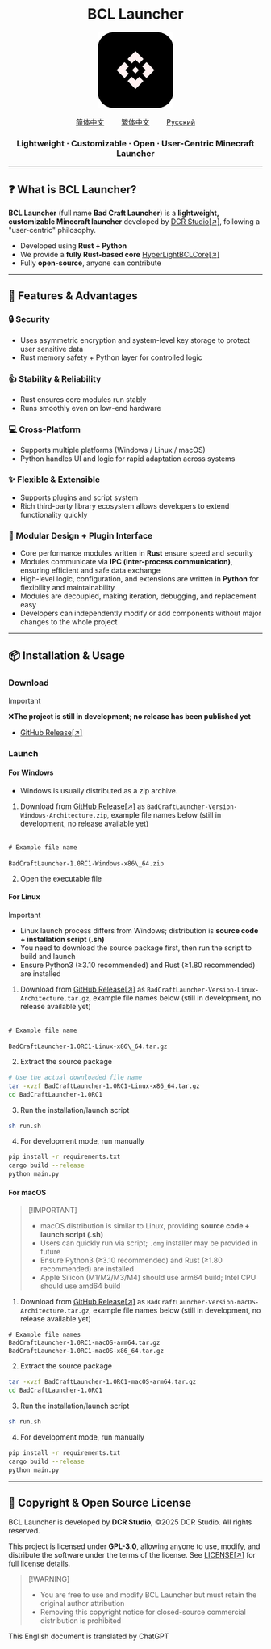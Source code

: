 <h1 align="center">BCL Launcher</h1>

<p align="center">
  <img src="./assets/logo.svg" alt="BCL-Launcher Logo" width="150">
</p>

<div style="text-align: center; margin: 10px 0;">
  <a href="../README.md" style="margin: 0 15px;">简体中文</a>
  <a href="README_ZHTW.md" style="margin: 0 15px;">繁体中文</a>
  <a href="README_RUS.md" style="margin: 0 15px;">Русский</a>
</div>

<h3 align="center">Lightweight · Customizable · Open · User-Centric Minecraft Launcher</h3>

---

## ❓ What is BCL Launcher?
**BCL Launcher** (full name **Bad Craft Launcher**) is a **lightweight, customizable Minecraft launcher** developed by [DCR Studio[↗]](https://github.com/DCR-Studio), following a "user-centric" philosophy.  

- Developed using **Rust + Python**  
- We provide a **fully Rust-based core** [HyperLightBCLCore[↗]](https://github.com/DCR-Studio/OpenBCLCore)  
- Fully **open-source**, anyone can contribute  

---

## 🚀 Features & Advantages
### 🔒 Security  
- Uses asymmetric encryption and system-level key storage to protect user sensitive data  
- Rust memory safety + Python layer for controlled logic  

### 👍 Stability & Reliability  
- Rust ensures core modules run stably  
- Runs smoothly even on low-end hardware  

### 💻 Cross-Platform  
- Supports multiple platforms (Windows / Linux / macOS)  
- Python handles UI and logic for rapid adaptation across systems  

### ✨ Flexible & Extensible  
- Supports plugins and script system  
- Rich third-party library ecosystem allows developers to extend functionality quickly  

### 🧩 Modular Design + Plugin Interface  
- Core performance modules written in **Rust** ensure speed and security  
- Modules communicate via **IPC (inter-process communication)**, ensuring efficient and safe data exchange  
- High-level logic, configuration, and extensions are written in **Python** for flexibility and maintainability  
- Modules are decoupled, making iteration, debugging, and replacement easy  
- Developers can independently modify or add components without major changes to the whole project  

---

## 📦 Installation & Usage
### Download
> [!IMPORTANT]  
> ❌**The project is still in development; no release has been published yet**
- [GitHub Release[↗]](https://github.com/DCR-Studio/BCL-Launcher/releases)

### Launch
#### For Windows
- Windows is usually distributed as a zip archive.
1. Download from [GitHub Release[↗]](https://github.com/DCR-Studio/BCL-Launcher/releases) as `BadCraftLauncher-Version-Windows-Architecture.zip`, example file names below (still in development, no release available yet)
```

# Example file name

BadCraftLauncher-1.0RC1-Windows-x86\_64.zip

```
2. Open the executable file

#### For Linux
> [!IMPORTANT]
> - Linux launch process differs from Windows; distribution is **source code + installation script (.sh)**  
> - You need to download the source package first, then run the script to build and launch  
> - Ensure Python3 (≥3.10 recommended) and Rust (≥1.80 recommended) are installed
1. Download from [GitHub Release[↗]](https://github.com/DCR-Studio/BCL-Launcher/releases) as `BadCraftLauncher-Version-Linux-Architecture.tar.gz`, example file names below (still in development, no release available yet)
```

# Example file name

BadCraftLauncher-1.0RC1-Linux-x86\_64.tar.gz

````

2. Extract the source package  
```bash
# Use the actual downloaded file name
tar -xvzf BadCraftLauncher-1.0RC1-Linux-x86_64.tar.gz
cd BadCraftLauncher-1.0RC1
````

3. Run the installation/launch script

```bash
sh run.sh
```

4. For development mode, run manually

```bash
pip install -r requirements.txt
cargo build --release
python main.py
```

#### For macOS

> \[!IMPORTANT]
>
> * macOS distribution is similar to Linux, providing **source code + launch script (.sh)**
> * Users can quickly run via script; `.dmg` installer may be provided in future
> * Ensure Python3 (≥3.10 recommended) and Rust (≥1.80 recommended) are installed
> * Apple Silicon (M1/M2/M3/M4) should use arm64 build; Intel CPU should use amd64 build

1. Download from [GitHub Release\[↗\]](https://github.com/DCR-Studio/BCL-Launcher/releases) as `BadCraftLauncher-Version-macOS-Architecture.tar.gz`, example file names below (still in development, no release available yet)

```
# Example file names
BadCraftLauncher-1.0RC1-macOS-arm64.tar.gz
BadCraftLauncher-1.0RC1-macOS-x86_64.tar.gz
```

2. Extract the source package

```bash
tar -xvzf BadCraftLauncher-1.0RC1-macOS-arm64.tar.gz
cd BadCraftLauncher-1.0RC1
```

3. Run the installation/launch script

```bash
sh run.sh
```

4. For development mode, run manually

```bash
pip install -r requirements.txt
cargo build --release
python main.py
```

---

## 📜 Copyright & Open Source License

BCL Launcher is developed by **DCR Studio**, ©2025 DCR Studio. All rights reserved.

This project is licensed under **GPL-3.0**, allowing anyone to use, modify, and distribute the software under the terms of the license.
See [LICENSE[↗]](./LICENSE) for full license details.

> \[!WARNING]
>
> * You are free to use and modify BCL Launcher but must retain the original author attribution
> * Removing this copyright notice for closed-source commercial distribution is prohibited

This English document is translated by ChatGPT
